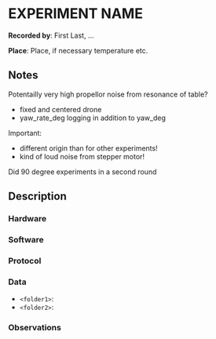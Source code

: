 <!-- create this document in each new experiments folder, calling it README.md -->
# EXPERIMENT NAME

__Recorded by__: First Last, ...

__Place__: Place, if necessary temperature etc. 

## Notes 

<!-- quick and dirty notes, to be written out later -->

Potentailly very high propellor noise from resonance of table? 
- fixed and centered drone
- yaw_rate_deg logging in addition to yaw_deg

Important:
- different origin than for other experiments! 
- kind of loud noise from stepper motor! 

Did 90 degree experiments in a second round

## Description

###  Hardware
<!--
Checklist: 
- Speaker type
- Microphone type
- Reference angle for DOA
- Distance speaker-mic etc. 
-->

### Software
<!--
Checklist: 
- Sampling rate
- Motor thrust value 
- Audio files used
- Scripts used
- Other parameters used
-->

### Protocol
<!--
Checklist: 
- Sound level calibration
- Order of scripts run
- Start/end times of recordings, synchronization
-->

### Data
<!--
Explain folder naming etc. 
-->

- `<folder1>`: 
- `<folder2>`: 

### Observations
<!--
Anything unusual that happened during the experiments, such as
- Background noise
- Connection problems, low data rates, etc. 
- Hardware (battery failures, broken parts, etc)
-->
